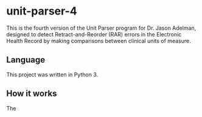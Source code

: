 # unit-parser-4

This is the fourth version of the Unit Parser program for Dr. Jason Adelman, designed to detect Retract-and-Reorder (RAR) errors in the 
Electronic Health Record by making comparisons between clinical units of measure. 

## Language
This project was written in Python 3. 

## How it works
The 
